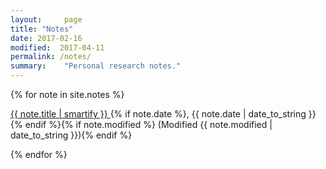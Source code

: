 ```yaml
---
layout:     page
title: "Notes"
date: 2017-02-16
modified:  2017-04-11
permalink: /notes/
summary:    "Personal research notes."
---
```


{% for note in site.notes %}
  <p><a href="{{ note.url  | absolute_url  }}">{{ note.title | smartify }}
</a>{% if note.date %}, {{ note.date | date_to_string }}{% endif %}{% if note.modified %} (Modified {{ note.modified | date_to_string }}){% endif %}</p>
{% endfor %}

